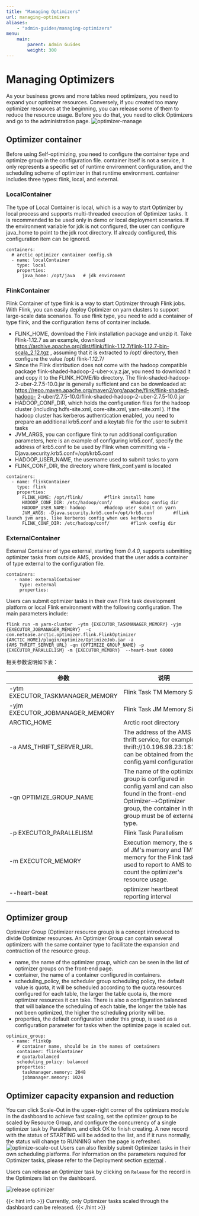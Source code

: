 ```yaml
---
title: "Managing Optimizers"
url: managing-optimizers
aliases:
    - "admin-guides/managing-optimizers"
menu:
    main:
        parent: Admin Guides
        weight: 300
---
```

# Managing Optimizers

As your business grows and more tables need optimizers, you need to expand your optimizer resources. Conversely, if you created too many optimizer resources at the beginning, you can release some of them to reduce the resource usage. Before you do that, you need to click Optimizers and go to the administration page.
![optimizer-manage](../images/admin/optimizer_management.png)

## Optimizer container
Before using Self-optimizing, you need to configure the container type and optimize group in the configuration file. container itself is not a service, it only represents a specific set of runtime environment configuration, and the scheduling scheme of optimizer in that runtime environment. container includes three types: flink, local, and external.

### LocalContainer
The type of Local Container is local, which is a way to start Optimizer by local process and supports multi-threaded execution of Optimizer tasks. It is recommended to be used only in demo or local deployment scenarios. If the environment variable for jdk is not configured, the user can configure java_home to point to the jdk root directory. If already configured, this configuration item can be ignored.

```shell
containers:
  # arctic optimizer container config.sh
  - name: localContainer
    type: local
    properties:
      java_home: /opt/java   # jdk enviroment
```
### FlinkContainer
Flink Container of type flink is a way to start Optimizer through Flink jobs. With Flink, you can easily deploy Optimizer on yarn clusters to support large-scale data scenarios. To use flink type, you need to add a container of type flink, and the configuration items of container include.

- FLINK_HOME, download the Flink installation package and unzip it. Take Flink-1.12.7 as an example, download https://archive.apache.org/dist/flink/flink-1.12.7/flink-1.12.7-bin-scala_2.12.tgz , assuming that it is extracted to /opt/ directory, then configure the value /opt/ flink-1.12.7/
- Since the Flink distribution does not come with the hadoop compatible package flink-shaded-hadoop-2-uber-x.y.z.jar, you need to download it and copy it to the FLINK_HOME/lib directory. The flink-shaded-hadoop-2-uber-2.7.5-10.0.jar is generally sufficient and can be downloaded at: https://repo.maven.apache.org/maven2/org/apache/flink/flink-shaded-hadoop- 2-uber/2.7.5-10.0/flink-shaded-hadoop-2-uber-2.7.5-10.0.jar
- HADOOP_CONF_DIR, which holds the configuration files for the hadoop cluster (including hdfs-site.xml, core-site.xml, yarn-site.xml ). If the hadoop cluster has kerberos authentication enabled, you need to prepare an additional krb5.conf and a keytab file for the user to submit tasks
- JVM_ARGS, you can configure flink to run additional configuration parameters, here is an example of configuring krb5.conf, specify the address of krb5.conf to be used by Flink when committing via -Djava.security.krb5.conf=/opt/krb5.conf
- HADOOP_USER_NAME, the username used to submit tasks to yarn
- FLINK_CONF_DIR, the directory where flink_conf.yaml is located
```shell
containers:
  - name: flinkContainer
    type: flink
    properties:
      FLINK_HOME: /opt/flink/        #flink install home
      HADOOP_CONF_DIR: /etc/hadoop/conf/       #hadoop config dir
      HADOOP_USER_NAME: hadoop       #hadoop user submit on yarn
      JVM_ARGS: -Djava.security.krb5.conf=/opt/krb5.conf       #flink launch jvm args, like kerberos config when ues kerberos
      FLINK_CONF_DIR: /etc/hadoop/conf/        #flink config dir
```
### ExternalContainer

External Container of type external, starting from *0.4.0*, supports submitting optimizer tasks from outside AMS, provided that the user adds a container of type external to the configuration file.
```shell
containers:
   - name: externalContainer
     type: external
     properties:
```
Users can submit optimizer tasks in their own Flink task development platform or local Flink environment with the following configuration. The main parameters include:
```shell
flink run -m yarn-cluster  -ytm {EXECUTOR_TASKMANAGER_MEMORY} -yjm {EXECUTOR_JOBMANAGER_MEMORY}  -c com.netease.arctic.optimizer.flink.FlinkOptimizer  {ARCTIC_HOME}/plugin/optimize/OptimizeJob.jar -a {AMS_THRIFT_SERVER_URL} -qn {OPTIMIZE_GROUP_NAME} -p {EXECUTOR_PARALLELISM} -m {EXECUTOR_MEMORY}  --heart-beat 60000
```
相关参数说明如下表：

| 参数                             | 说明                                                         |
| -------------------------------- | ------------------------------------------------------------ |
| -ytm EXECUTOR_TASKMANAGER_MEMORY | Flink Task TM Memory Size                                       |
| -yjm EXECUTOR_JOBMANAGER_MEMORY  | Flink Task JM Memory Size                                       |
| ARCTIC_HOME                      | Arctic  root directory                                                 |
| -a AMS_THRIFT_SERVER_URL         | The address of the AMS thrift service, for example: thrift://10.196.98.23:18112, can be obtained from the config.yaml configuration. |
| -qn OPTIMIZE_GROUP_NAME          | The name of the optimize group is configured in config.yaml and can also be found in the front-end Optimizer-->Optimizer group, the container in this group must be of external type. |
| -p EXECUTOR_PARALLELISM          | Flink Task Parallelism                                             |
| -m EXECUTOR_MEMORY               | Execution memory, the sum of JM's memory and TM's memory for the Flink task, is used to report to AMS to count the optimizer's resource usage. |
| --heart-beat               | optimizer heartbeat reporting interval  |

## Optimizer group
Optimizer Group (Optimizer resource group) is a concept introduced to divide Optimizer resources. An Optimizer Group can contain several optimizers with the same container type to facilitate the expansion and contraction of the resource group.

- name, the name of the optimizer group, which can be seen in the list of optimizer groups on the front-end page.
- container, the name of a container configured in containers.
- scheduling_policy, the scheduler group scheduling policy, the default value is quota, it will be scheduled according to the quota resources configured for each table, the larger the table quota is, the more optimizer resources it can take. There is also a configuration balanced that will balance the scheduling of each table, the longer the table has not been optimized, the higher the scheduling priority will be.
- properties, the default configuration under this group, is used as a configuration parameter for tasks when the optimize page is scaled out.

```shell
optimize_group:
  - name: flinkOp
    # container name, should be in the names of containers  
    container: flinkContainer
    # quota/balanced
    scheduling_policy: balanced
    properties:
      taskmanager.memory: 2048
      jobmanager.memory: 1024
```
## Optimizer capacity expansion and reduction

You can click Scale-Out in the upper-right corner of the optimizers module in the dashboard to achieve fast scaling, set the optimizer group to be scaled by Resource Group, and configure the concurrency of a single optimizer task by Parallelism, and click OK to finish creating. A new record with the status of STARTING will be added to the list, and if it runs normally, the status will change to RUNNING when the page is refreshed.
![optimize-scale-out](../images/admin/optimizer_scale.png)
Users can also flexibly submit Optimizer tasks in their own scheduling platforms. For information on the parameters required for Optimizer tasks, please refer to the Deployment section [external](#external) .

Users can release an Optimizer task by clicking on `Release` for the record in the Optimizers list on the dashboard.

![release optimizer](../images/admin/optimizer_release.png)

{{< hint info >}}
Currently, only Optimizer tasks scaled through the dashboard can be released.
{{< /hint >}}